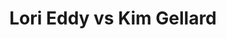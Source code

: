 ---
title: Lori Eddy vs Kim Gellard
player1:
  name: Eddy, Lori
  percent: 93
  wins: 1
  losses: 0
player2:
  name: Gellard, Kim
  percent: 74
  wins: 0
  losses: 1
games:
- player1:
    team: 'ON'
    position: Third
    percent: 93
    win: 1
    loss: 0
  player2:
    team: CA
    position: Third
    percent: 74
    win: 0
    loss: 1
  event: Hearts
  year: 1997
  draw: Round Robin(8)
  score: CA 5 - ON 8
- player1:
    team: GOR
    position: Third
    percent: 73
    win: 0
    loss: 1
  player2:
    team: BOD
    position: Third
    percent: 86
    win: 1
    loss: 0
  event: Trials (Women)
  year: 1997
  draw: Round Robin(6)
  score: GOR 5 - BOD 6
---